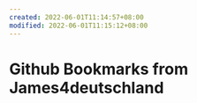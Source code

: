 ```yaml
---
created: 2022-06-01T11:14:57+08:00
modified: 2022-06-01T11:15:12+08:00
---
```


# Github Bookmarks from James4deutschland

